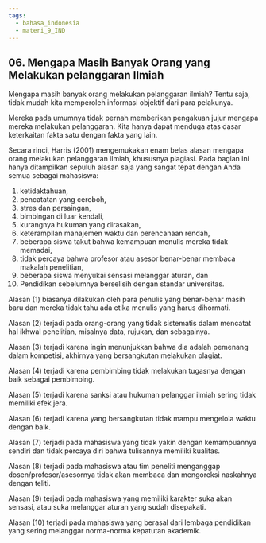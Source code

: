 ```yaml
---
tags:
  - bahasa_indonesia
  - materi_9_IND
---
```

## 06. Mengapa Masih Banyak Orang yang Melakukan pelanggaran Ilmiah

Mengapa masih banyak orang melakukan pelanggaran ilmiah? Tentu saja, tidak mudah kita memperoleh informasi objektif dari para pelakunya.

Mereka pada umumnya tidak pernah memberikan pengakuan jujur mengapa mereka melakukan pelanggaran. Kita hanya dapat menduga atas dasar keterkaitan fakta satu dengan fakta yang lain.

Secara rinci, Harris (2001) mengemukakan enam belas alasan mengapa orang melakukan pelanggaran ilmiah, khususnya plagiasi. Pada bagian ini hanya ditampilkan sepuluh alasan saja yang sangat tepat dengan Anda semua sebagai mahasiswa:

1. ﻿﻿﻿ketidaktahuan,
2. ﻿﻿﻿pencatatan yang ceroboh,
3. ﻿﻿﻿stres dan persaingan,
4. ﻿﻿﻿bimbingan di luar kendali,
5. ﻿﻿﻿kurangnya hukuman yang dirasakan,
6. ﻿﻿﻿keterampilan manajemen waktu dan perencanaan rendah,
7. ﻿﻿﻿beberapa siswa takut bahwa kemampuan menulis mereka tidak memadai,
8. ﻿﻿﻿tidak percaya bahwa profesor atau asesor benar-benar membaca makalah penelitian,
9. beberapa siswa menyukai sensasi melanggar aturan, dan
10. Pendidikan sebelumnya berselisih dengan standar universitas.

Alasan (1) biasanya dilakukan oleh para penulis yang benar-benar masih baru dan mereka tidak tahu ada etika menulis yang harus dihormati. 

Alasan (2) terjadi pada orang-orang yang tidak sistematis dalam mencatat hal ikhwal penelitian, misalnya data, rujukan, dan sebagainya. 

Alasan (3) terjadi karena ingin menunjukkan bahwa dia adalah pemenang dalam kompetisi, akhirnya yang bersangkutan melakukan plagiat. 

Alasan (4) terjadi karena pembimbing tidak melakukan tugasnya dengan baik sebagai pembimbing. 

Alasan (5) terjadi karena sanksi atau hukuman pelanggar ilmiah sering tidak memiliki efek jera. 

Alasan (6) terjadi karena yang bersangkutan tidak mampu mengelola waktu dengan baik. 

Alasan (7) terjadi pada mahasiswa yang tidak yakin dengan kemampuannya sendiri dan tidak percaya diri bahwa tulisannya memiliki kualitas. 

Alasan (8) terjadi pada mahasiswa atau tim peneliti menganggap dosen/profesor/asesornya tidak akan membaca dan mengoreksi naskahnya dengan teliti. 

Alasan (9) terjadi pada mahasiswa yang memiliki karakter suka akan sensasi, atau suka melanggar aturan yang sudah disepakati. 

Alasan (10) terjadi pada mahasiswa yang berasal dari lembaga pendidikan yang sering melanggar norma-norma kepatutan akademik.